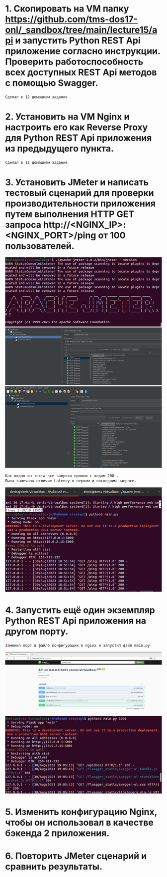 # 1. Скопировать на VM папку https://github.com/tms-dos17-onl/_sandbox/tree/main/lecture15/api и запустить Python REST Api приложение согласно инструкции. Проверить работоспособность всех доступных REST Api методов с помощью Swagger.
```
Сделал в 12 домашнем задание
```
# 2. Установить на VM Nginx и настроить его как Reverse Proxy для Python REST Api приложения из предыдущего пункта.
```
Сделал в 12 домашнем задание
```
# 3. Установить JMeter и написать тестовый сценарий для проверки производительности приложения путем выполнения HTTP GET запроса http://<NGINX_IP>:<NGINX_PORT>/ping от 100 пользователей.
![](/HW13/screen_jmeter/install_jmeter.PNG)
![](/HW13/screen_jmeter/firstrequest.PNG)
![](/HW13/screen_jmeter/lastrequest.PNG)
```
Как видно из теста все запросы прошли с кодом 200 . 
Была замечаны отличие Latency в первом и последним запросе.
```
![](/HW13/screen_jmeter/statistic1.PNG)
# 4. Запустить ещё один экземпляр Python REST Api приложения на другом порту.
```
Заменил порт в файле конфигурации в nginx и запустил файл main.py
```
![](/HW13/screen_jmeter/port5001.PNG)
![](/HW13/screen_jmeter/main_port5001.PNG)
# 5. Изменить конфигурацию Nginx, чтобы он использовал в качестве бэкенда 2 приложения.

# 6. Повторить JMeter сценарий и сравнить результаты.